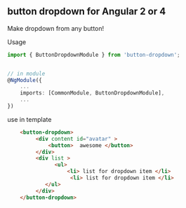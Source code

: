 button dropdown for Angular 2 or 4
---------------

Make dropdown from any button!

Usage

```ts
import { ButtonDropdownModule } from 'button-dropdown';


// in module
@NgModule({
    ...
    imports: [CommonModule, ButtonDropdownModule],
    ...
})
```

use in template

```html
    <button-dropdown>
         <div content id="avatar" >
             <button>  awesome </button>
         </div>
         <div list >         
               <ul>
    	           <li> list for dropdown item </li>
            	    <li> list for dropdown item </li>   
    	    </ul>    
	     </div>
	</button-dropdown>
```
